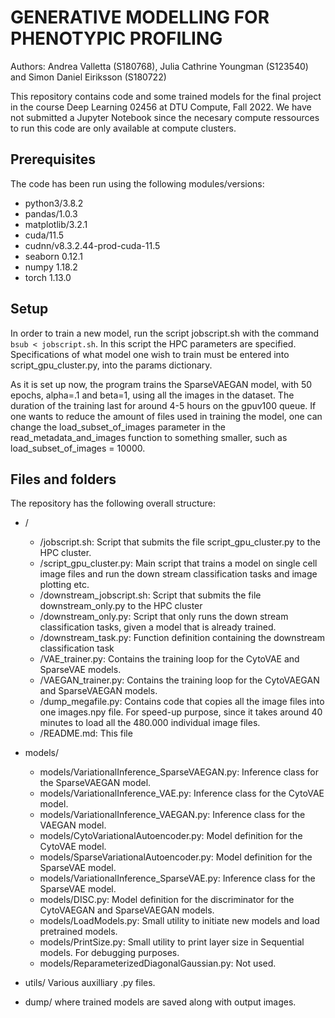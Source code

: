 # GENERATIVE MODELLING FOR PHENOTYPIC PROFILING

Authors: Andrea Valletta (S180768), Julia Cathrine Youngman (S123540) and Simon Daniel Eiriksson (S180722)

This repository contains code and some trained models for the final project in the course Deep Learning 02456 at DTU Compute, Fall 2022. We have not submitted a Jupyter Notebook since the necesary compute ressources to run this code are only available at compute clusters.

## Prerequisites
The code has been run using the following modules/versions:

* python3/3.8.2
* pandas/1.0.3
* matplotlib/3.2.1
* cuda/11.5
* cudnn/v8.3.2.44-prod-cuda-11.5
* seaborn 0.12.1
* numpy 1.18.2
* torch 1.13.0

## Setup
In order to train a new model, run the script jobscript.sh with the command `bsub < jobscript.sh`. In this script the HPC parameters are specified. Specifications of what model one wish to train must be entered into script_gpu_cluster.py, into the params dictionary.

As it is set up now, the program trains the SparseVAEGAN model, with 50 epochs, alpha=.1 and beta=1, using all the images in the dataset. The duration of the training last for around 4-5 hours on the gpuv100 queue. If one wants to reduce the amount of files used in training the model, one can change the load_subset_of_images parameter in the read_metadata_and_images function to something smaller, such as load_subset_of_images = 10000.

## Files and folders
The repository has the following overall structure:
* /
    * /jobscript.sh: Script that submits the file script_gpu_cluster.py to the HPC cluster.
    * /script_gpu_cluster.py: Main script that trains a model on single cell image files and run the down stream classification tasks and image plotting etc.
    * /downstream_jobscript.sh: Script that submits the file downstream_only.py to the HPC cluster
    * /downstream_only.py: Script that only runs the down stream classification tasks, given a model that is already trained. 
    * /downstream_task.py: Function definition containing the downstream classification task
    * /VAE_trainer.py: Contains the training loop for the CytoVAE and SparseVAE models.
    * /VAEGAN_trainer.py: Contains the training loop for the CytoVAEGAN and SparseVAEGAN models.
    * /dump_megafile.py: Contains code that copies all the image files into one images.npy file. For speed-up purpose, since it takes around 40 minutes to load all the 480.000 individual image files.
    * /README.md: This file


* models/
    * models/VariationalInference_SparseVAEGAN.py: Inference class for the SparseVAEGAN model.
    * models/VariationalInference_VAE.py: Inference class for the CytoVAE model.
    * models/VariationalInference_VAEGAN.py: Inference class for the VAEGAN model.
    * models/CytoVariationalAutoencoder.py: Model definition for the CytoVAE model.
    * models/SparseVariationalAutoencoder.py: Model definition for the SparseVAE model.
    * models/VariationalInference_SparseVAE.py: Inference class for the SparseVAE model.
    * models/DISC.py: Model definition for the discriminator for the CytoVAEGAN and SparseVAEGAN models.
    * models/LoadModels.py: Small utility to initiate new models and load pretrained models.
    * models/PrintSize.py: Small utility to print layer size in Sequential models. For debugging purposes.
    * models/ReparameterizedDiagonalGaussian.py: Not used.

* utils/ Various auxilliary .py files.

* dump/ where trained models are saved along with output images.
